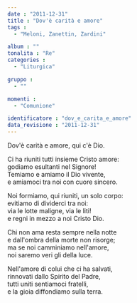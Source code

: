 ```yaml
---
date : "2011-12-31"
title : "Dov'è carità e amore"
tags : 
  - "Meloni, Zanettin, Zardini"

album : ""
tonalita : "Re"
categories : 
  - "Liturgica"

gruppo : 
  - ""

momenti : 
  - "Comunione"

identificatore : "dov_e_carita_e_amore"
data_revisione : "2011-12-31"
---
```

  
  
  
Dov'è carità e amore,  qui c'è Dio.  
  
  
  
Ci ha riuniti tutti insieme Cristo amore:  
godiamo esultanti nel Signore!  
Temiamo e amiamo il Dio vivente,  
e amiamoci tra noi con cuore sincero.  
  
  
  
  
Noi formiamo, qui riuniti, un solo corpo:  
evitiamo di dividerci tra noi:  
via le lotte maligne, via le liti!  
e regni in mezzo a noi Cristo Dio.  
  
  
  
  
Chi non ama resta sempre nella notte  
e dall'ombra della morte non risorge;  
ma se noi camminiamo nell'amore,  
noi saremo veri gli della luce.  
  
  
  
  
Nell'amore di colui che ci ha salvati,  
rinnovati dallo Spirito del Padre,  
tutti uniti sentiamoci fratelli,  
e la gioia diffondiamo sulla terra.  
  
  
  
  
